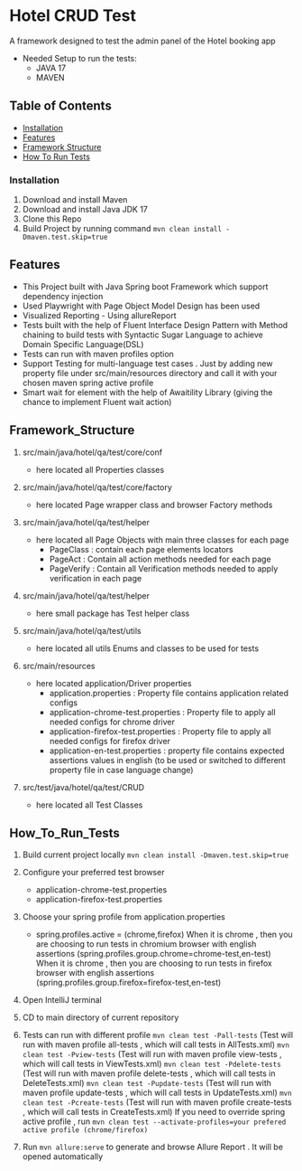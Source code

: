 # Hotel CRUD Test
A framework designed to test the admin panel of the Hotel booking app

* Needed Setup to run the tests:
    * JAVA 17
    * MAVEN

## Table of Contents

- [Installation](#installation)
- [Features](#Features)
- [Framework Structure](#Framework_Structure)
- [How To Run Tests](#How_To_Run_Tests)

### Installation

1. Download and install Maven
2. Download and install Java JDK 17
3. Clone this Repo
4. Build Project by running command ``` mvn clean install -Dmaven.test.skip=true  ```

## Features

* This Project built with Java Spring boot Framework which support dependency injection
* Used Playwright with Page Object Model Design has been used 
* Visualized Reporting - Using allureReport
* Tests built with the help of Fluent Interface Design Pattern with Method chaining to build tests with Syntactic Sugar Language to achieve Domain Specific Language(DSL)
* Tests can run with maven profiles option
* Support Testing for multi-language test cases . Just by adding new property file under src/main/resources directory and call it with your chosen maven spring active profile
* Smart wait for element with the help of Awaitility Library (giving the chance to implement Fluent wait action) 

## Framework_Structure
1. src/main/java/hotel/qa/test/core/conf
   * here located all Properties classes
  
2. src/main/java/hotel/qa/test/core/factory
   * here located Page wrapper class and browser Factory methods

3. src/main/java/hotel/qa/test/helper
   * here located all Page Objects with main three classes for each page
     *  PageClass : contain each page elements locators
     *  PageAct : Contain all action methods needed for each page
     *  PageVerify : Contain all Verification methods needed to apply verification in each page
       
4. src/main/java/hotel/qa/test/helper
   * here small package has Test helper class
  
5. src/main/java/hotel/qa/test/utils
   * here located all utils Enums and classes to be used for tests

6. src/main/resources
   * here located application/Driver properties 
     *  application.properties : Property file contains application related configs 
     *  application-chrome-test.properties : Property file to apply all needed configs for chrome driver
     *  application-firefox-test.properties : Property file to apply all needed configs for firefox driver
     *  application-en-test.properties : property file contains expected assertions values in english (to be used or switched to different property file in case language change)
       
7. src/test/java/hotel/qa/test/CRUD
     * here located all Test Classes

## How_To_Run_Tests
1. Build current project locally ``` mvn clean install -Dmaven.test.skip=true  ```

2. Configure your preferred test browser
   * application-chrome-test.properties
   * application-firefox-test.properties

3. Choose your spring profile from application.properties 
   * spring.profiles.active = (chrome,firefox)
     When it is chrome , then you are choosing to run tests in chromium browser with english assertions (spring.profiles.group.chrome=chrome-test,en-test)
     When it is chrome , then you are choosing to run tests in firefox browser with english assertions (spring.profiles.group.firefox=firefox-test,en-test)

4. Open IntelliJ terminal
   
5. CD to main directory of current repository

6. Tests can run with different profile
   ``` mvn clean test -Pall-tests ``` (Test will run with maven profile all-tests , which will call tests in AllTests.xml)
   ``` mvn clean test -Pview-tests ``` (Test will run with maven profile view-tests , which will call tests in ViewTests.xml)
   ``` mvn clean test -Pdelete-tests ``` (Test will run with maven profile delete-tests , which will call tests in DeleteTests.xml)
   ``` mvn clean test -Pupdate-tests ``` (Test will run with maven profile update-tests , which will call tests in UpdateTests.xml)
   ``` mvn clean test -Pcreate-tests ``` (Test will run with maven profile create-tests , which will call tests in CreateTests.xml)
   If you need to override spring active profile , run  ``` mvn clean test --activate-profiles=your prefered active profile (chrome/firefox) ```

7. Run  ``` mvn allure:serve ``` to generate and browse Allure Report . It will be opened automatically
   







